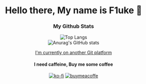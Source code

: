 <h1 align="center">Hello there, My name is F1uke 👏</h1>

<div align="center">
  <h3>My Github Stats</h3>
  <img src="https://github-readme-stats.vercel.app/api/top-langs/?username=lzy3me&layout=compact&theme=dark" alt="Top Langs">
  <br>
  <img src="https://github-readme-stats.vercel.app/api?username=lzy3me&count_private=true&theme=dark" alt="Anurag's GitHub stats">
  
[I'm currently on another Git platform](https://gitlab.com/fluke.jessada.s)

#### I need caffeine, Buy me some coffee

[![ko-fi](https://img.shields.io/badge/Ko--fi-F16061?style=for-the-badge&logo=ko-fi&logoColor=white)](https://ko-fi.com/lzy3me) [![buymeacoffe](https://img.shields.io/badge/Buy_Me_a_Coffee-FFDD00?style=for-the-badge&logo=buymeacoffee&logoColor=white)](https://www.buymeacoff.ee/lzy3me)
</div>

